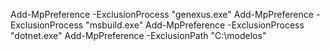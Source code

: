 Add-MpPreference -ExclusionProcess "genexus.exe"
Add-MpPreference -ExclusionProcess "msbuild.exe"
Add-MpPreference -ExclusionProcess "dotnet.exe"
Add-MpPreference -ExclusionPath "C:\modelos"
